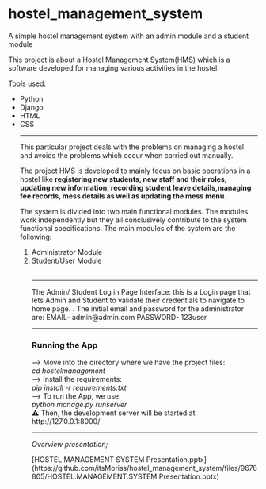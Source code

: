 # hostel_management_system
A simple hostel management system with an admin module and a student module

<p>This project is about a Hostel Management System(HMS) which is a software developed for managing various activities in the hostel.</p> 
<p>Tools used:</p>
<ul>
<li>Python</li>
<li>Django</li>
<li>HTML</li>
<li>CSS</li>
<hr>
<p>This particular project deals with the problems on managing a hostel and avoids the problems which occur when carried out manually.</p> 
<p>The project HMS is developed to mainly focus on basic operations in a hostel like <b>registering new students, new staff and their roles, updating new information, recording student leave details,managing fee records, mess details as well as updating the mess menu</b>.</p>
<p>The system is divided into two main functional modules. The modules work independently but they all conclusively contribute to the system functional specifications. The main modules of the system are the following:</P>
<ol>
<li>Administrator Module</li>
<li>Student/User Module</li><br>
<hr>
<P>The Admin/ Student Log in Page Interface: this is a Login page that lets Admin and Student to validate their credentials to navigate to home page.
. The initial email and password for the administrator are:
EMAIL- admin@admin.com
PASSWORD- 123user
<hr>
<h3>Running the App</h3>
<p>--> Move into the directory where we have the project files:</br>
<i>cd hostelmanagement</i></br>
--> Install the requirements:</br>
<i>pip install -r requirements.txt</i></br>
--> To run the App, we use:</br>
<i>python manage.py runserver</i></br>
⚠ Then, the development server will be started at http://127.0.0.1:8000/
</p>
<hr>
<p><i>Overview presentation;</i></p>[HOSTEL MANAGEMENT SYSTEM Presentation.pptx](https://github.com/itsMoriss/hostel_management_system/files/9678805/HOSTEL.MANAGEMENT.SYSTEM.Presentation.pptx)
